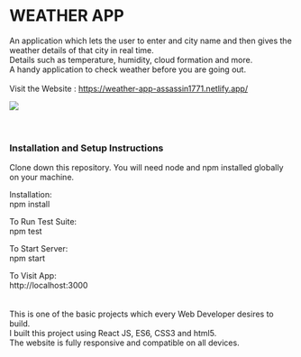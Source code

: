 # WEATHER APP
An application which lets the user to enter and city name and then gives the weather details of that city in real time.
<br>
Details such as temperature, humidity, cloud formation and more.
<br>
A handy application to check weather before you are going out.
<br>
<br>
Visit the Website : https://weather-app-assassin1771.netlify.app/

<img src="Screenshot (381).png">
<br>
<br>
<br>

### Installation and Setup Instructions

Clone down this repository. You will need node and npm installed globally on your machine.

Installation:
<br>
npm install

To Run Test Suite:
<br>
npm test

To Start Server:
<br>
npm start

To Visit App:
<br>
http://localhost:3000
<br>
<br>
<br>
This is one of the basic projects which every Web Developer desires to build.
<br>
I built this project using React JS, ES6, CSS3 and html5.
<br>
The website is fully responsive and compatible on all devices.
